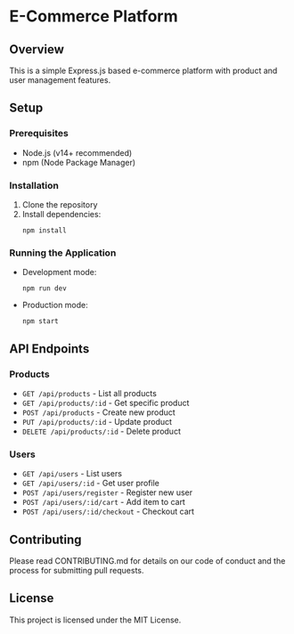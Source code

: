 # E-Commerce Platform

## Overview
This is a simple Express.js based e-commerce platform with product and user management features.

## Setup

### Prerequisites
- Node.js (v14+ recommended)
- npm (Node Package Manager)

### Installation
1. Clone the repository
2. Install dependencies:
   ```
   npm install
   ```

### Running the Application
- Development mode:
  ```
  npm run dev
  ```
- Production mode:
  ```
  npm start
  ```

## API Endpoints

### Products
- `GET /api/products` - List all products
- `GET /api/products/:id` - Get specific product
- `POST /api/products` - Create new product
- `PUT /api/products/:id` - Update product
- `DELETE /api/products/:id` - Delete product

### Users
- `GET /api/users` - List users
- `GET /api/users/:id` - Get user profile
- `POST /api/users/register` - Register new user
- `POST /api/users/:id/cart` - Add item to cart
- `POST /api/users/:id/checkout` - Checkout cart

## Contributing
Please read CONTRIBUTING.md for details on our code of conduct and the process for submitting pull requests.

## License
This project is licensed under the MIT License.